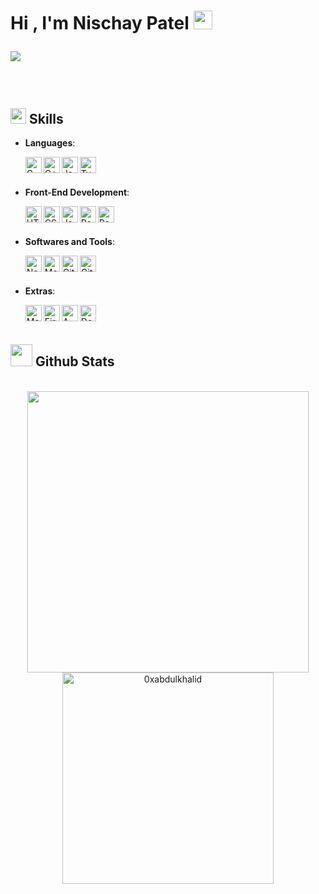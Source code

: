 <h1><b>Hi , I'm Nischay Patel </b><img src="https://media.giphy.com/media/hvRJCLFzcasrR4ia7z/giphy.gif" width="30"><p>
  <a href="https://github.com/DenverCoder1/readme-typing-svg"><img src="https://readme-typing-svg.herokuapp.com?size=25&center=true&vCenter=true&width=500&height=50&lines=Active+Learner,;Computer+Science+Student,;Love+to+learn+new+stuffs..<3"></a>
</p></h1>

<br/>

## <img src="https://media2.giphy.com/media/QssGEmpkyEOhBCb7e1/giphy.gif?cid=ecf05e47a0n3gi1bfqntqmob8g9aid1oyj2wr3ds3mg700bl&rid=giphy.gif" width ="25"><b> Skills</b>


- **Languages**:
  
  <img align="left" alt="C" width="26px" src="https://img.icons8.com/fluency/256/c-programming.png" />
<img align="left" alt="C++" width="26px" src="https://img.icons8.com/color/256/c-plus-plus-logo.png" />
<img align="left" alt="JavaScript" width="26px" src="https://img.icons8.com/color/512/javascript.png" />
<img align="left" alt="Typescript" width="26px" src="https://img.icons8.com/color/256/typescript.png" />

  <br/>
  <br/>
  
  
- **Front-End Development**:
  

  <img align="left" alt="HTML5" width="26px" src="https://img.icons8.com/color/512/html-5.png" />
<img align="left" alt="CSS3" width="26px" src="https://img.icons8.com/fluency/512/css3.png" />
<img align="left" alt="JavaScript" width="26px" src="https://img.icons8.com/color/512/javascript.png" />
<img align="left" alt="React" width="26px" src="https://logos-download.com/wp-content/uploads/2016/09/React_logo_logotype_emblem.png" />
<img align="left" alt="React Native" width="26px" src="https://img.icons8.com/color/256/react-native.png" />
  

  <br/>
  <br/>

- **Softwares and Tools**:

  
  <img align="left" alt="Node.js" width="26px" src="https://img.icons8.com/fluency/512/node-js.png" />
<img align="left" alt="MongoDB" width="26px" src="https://img.icons8.com/color/512/mongodb.png" />
<img align="left" alt="Git" width="26px" src="https://img.icons8.com/color/512/git.png" />
<img align="left" alt="GitHub" width="26px" src="https://img.icons8.com/fluency/512/github.png" />


  <br/>
  <br/>

- **Extras**:
  
  <img align="left" alt="Markdown" width="26px" src="https://img.icons8.com/color/256/markdown.png" />  
<img align="left" alt="Firebase" width="26px" src="https://img.icons8.com/color/512/firebase.png" />
<img align="left" alt="AWS" width="26px" src="https://img.icons8.com/color/512/amazon-web-services.png" />
<img align="left" alt="Docker" width="26px" src="https://img.icons8.com/color/512/docker.png" />


</p>

<br>
<br>



## <img src="https://media.giphy.com/media/iY8CRBdQXODJSCERIr/giphy.gif" width="35"><b> Github Stats </b>
<br>

<div align="center">

<a href="https://github.com/0xabdulkhalid/">
  <img src="https://github-readme-stats.vercel.app/api?username=Nischay-code&include_all_commits=true&count_private=true&show_icons=true&line_height=20&title_color=7A7ADB&icon_color=2234AE&text_color=D3D3D3&bg_color=0,000000,130F40" width="450"/>
  <img src="https://github-readme-stats.vercel.app/api/top-langs?username=Nischay-code&show_icons=true&locale=en&layout=compact&line_height=20&title_color=7A7ADB&icon_color=2234AE&text_color=D3D3D3&bg_color=0,000000,130F40" width="338"  alt="0xabdulkhalid"/>

</a>
  



